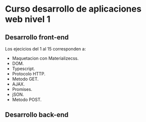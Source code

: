 # Curso desarrollo de aplicaciones web nivel 1

## Desarrollo front-end

Los ejecicios del 1 al 15 corresponden a:
- Maquetacion con Materializecss.
- DOM.
- Typescript.
- Protocolo HTTP.
- Metodo GET.
- AJAX.
- Promises.
- jSON.
- Metodo POST.

## Desarrollo back-end
